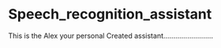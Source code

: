 # Speech_recognition_assistant
This is the Alex your personal Created assistant.........................
